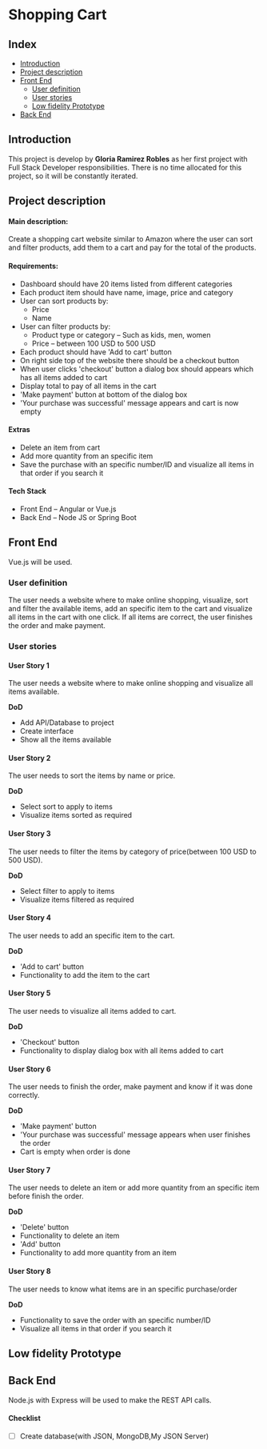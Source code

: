 # Shopping Cart
## Index

- [Introduction](#introduction)
- [Project description](#project-description)
- [Front End](#front-end)
  - [User definition](#user-definition)
  - [User stories](#user-stories)
  - [Low fidelity Prototype](#low-fidelity-prototype)
- [Back End](#back-end)

## Introduction
This project is develop by **Gloria Ramirez Robles** as her first project with Full Stack Developer responsibilities.
There is no time allocated for this project, so it will be constantly iterated.

## Project description
#### Main description: 
Create a shopping cart website similar to Amazon where the user can sort and filter products, add them to a cart and pay for the total of the products.

#### Requirements:

- Dashboard should have 20 items listed from different categories
- Each product item should have name, image, price and category
- User can sort products by: 
  - Price
  - Name
- User can filter products by:
  - Product type or category – Such as kids, men, women
  - Price – between 100 USD to 500 USD
- Each product should have 'Add to cart' button
- On right side top of the website there should be a checkout button
- When user clicks 'checkout' button a dialog box should appears which has all items added to cart
- Display total to pay of all items in the cart
- 'Make payment' button at bottom of the dialog box
- 'Your purchase was successful' message appears and cart is now empty

#### Extras
- Delete an item from cart
- Add more quantity from an specific item
- Save the purchase with an specific number/ID and visualize all items in that order if you search it

#### Tech Stack
-	Front End – Angular or Vue.js
-	Back End – Node JS or Spring Boot

## Front End
Vue.js will be used.

### User definition
The user needs a website where to make online shopping, visualize, sort and filter the available items, add an specific item to the cart and visualize all items in the cart with one click. If all items are correct, the user finishes the order and make payment.

### User stories
#### User Story 1
The user needs a website where to make online shopping and visualize all items available.

**DoD**
- Add API/Database to project
- Create interface
- Show all the items available

#### User Story 2
The user needs to sort the items by name or price.

**DoD**
- Select sort to apply to items
- Visualize items sorted as required

#### User Story 3
The user needs to filter the items by category of price(between 100 USD to 500 USD).

**DoD**
- Select filter to apply to items
- Visualize items filtered as required

#### User Story 4
The user needs to add an specific item to the cart.

**DoD**
- 'Add to cart' button
- Functionality to add the item to the cart

#### User Story 5
The user needs to visualize all items added to cart.

**DoD**
- 'Checkout' button
- Functionality to display dialog box with all items added to cart

#### User Story 6
The user needs to finish the order, make payment and know if it was done correctly.

**DoD**
- 'Make payment' button
- 'Your purchase was successful' message appears when user finishes the order
- Cart is empty when order is done

#### User Story 7
The user needs to delete an item or add more quantity from an specific item before finish the order.

**DoD**
- 'Delete' button
- Functionality to delete an item
- 'Add' button
- Functionality to add more quantity from an item

#### User Story 8
The user needs to know what items are in an specific purchase/order

**DoD**
- Functionality to save the order with an specific number/ID
- Visualize all items in that order if you search it

## Low fidelity Prototype

## Back End
Node.js with Express will be used to make the REST API calls.

#### Checklist
* [ ] Create database(with JSON, MongoDB,My JSON Server)

